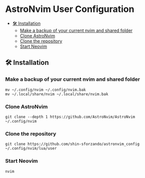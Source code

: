 # AstroNvim User Configuration

- [🛠️ Installation](#️-installation)
  - [Make a backup of your current nvim and shared folder](#make-a-backup-of-your-current-nvim-and-shared-folder)
  - [Clone AstroNvim](#clone-astronvim)
  - [Clone the repository](#clone-the-repository)
  - [Start Neovim](#start-neovim)

## 🛠️ Installation

### Make a backup of your current nvim and shared folder

```shell
mv ~/.config/nvim ~/.config/nvim.bak
mv ~/.local/share/nvim ~/.local/share/nvim.bak
```

### Clone AstroNvim

```shell
git clone --depth 1 https://github.com/AstroNvim/AstroNvim ~/.config/nvim
```

### Clone the repository

```shell
git clone https://github.com/shin-sforzando/astronvim_config ~/.config/nvim/lua/user
```

### Start Neovim

```shell
nvim
```
